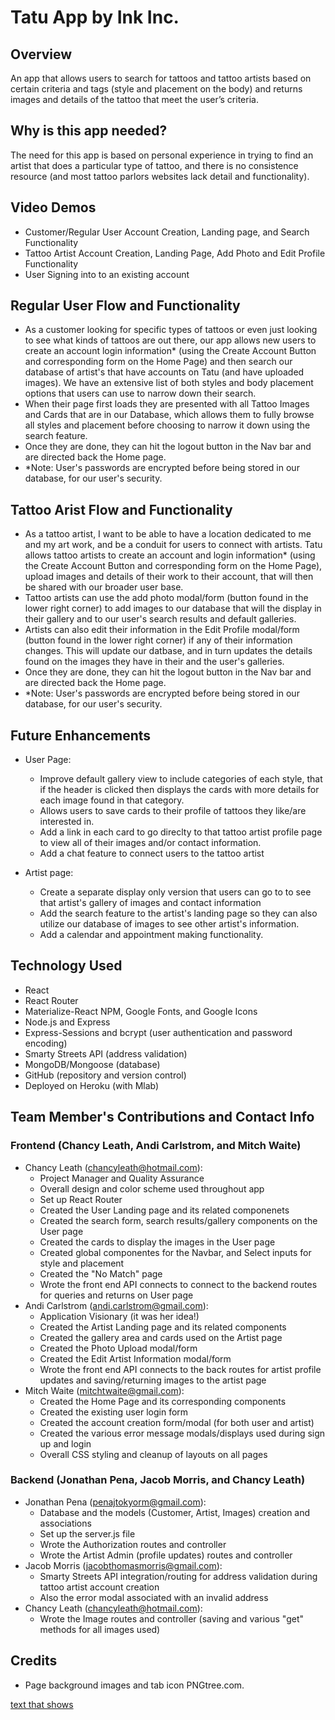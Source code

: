 # Tatu App by Ink Inc.

## Overview
An app that allows users to search for tattoos and tattoo artists based on certain criteria and tags (style and placement on the body) and returns images and details of the tattoo that meet the user’s criteria.

## Why is this app needed?
The need for this app is based on personal experience in trying to find an artist that does a particular type of tattoo, and there is no consistence resource (and most tattoo parlors websites lack detail and functionality).

## Video Demos
- Customer/Regular User Account Creation, Landing page, and Search Functionality
- Tattoo Artist Account Creation, Landing Page, Add Photo and Edit Profile Functionality
- User Signing into to an existing account

## Regular User Flow and Functionality
- As a customer looking for specific types of tattoos or even just looking to see what kinds of tattoos are out there, our app allows new users to create an account login information* (using the Create Account Button and corresponding form on the Home Page) and then search our database of artist's that have accounts on Tatu (and have uploaded images). We have an extensive list of both styles and body placement options that users can use to narrow down their search.
- When their page first loads they are presented with all Tattoo Images and Cards that are in our Database, which allows them to fully browse all styles and placement before choosing to narrow it down using the search feature.
- Once they are done, they can hit the logout button in the Nav bar and are directed back the Home page.
- *Note: User's passwords are encrypted before being stored in our database, for our user's security.

## Tattoo Arist Flow and Functionality
- As a tattoo artist, I want to be able to have a location dedicated to me and my art work, and be a conduit for users to connect with artists. Tatu allows tattoo artists to create an account and login information* (using the Create Account Button and corresponding form on the Home Page), upload images and details of their work to their account, that will then be shared with our broader user base.
- Tattoo artists can use the add photo modal/form (button found in the lower right corner) to add images to our database that will the display in their gallery and to our user's search results and default galleries.
- Artists can also edit their information in the Edit Profile modal/form (button found in the lower right corner) if any of their information changes. This will update our datbase, and in turn updates the details found on the images they have in their and the user's galleries.
- Once they are done, they can hit the logout button in the Nav bar and are directed back the Home page.
- *Note: User's passwords are encrypted before being stored in our database, for our user's security.

## Future Enhancements

- User Page:
     * Improve default gallery view to include categories of each style, that if the header is clicked then displays the cards with more details for each image found in that category.
     * Allows users to save cards to their profile of tattoos they like/are interested in.
     * Add a link in each card to go direclty to that tattoo artist profile page to view all of their images and/or contact information.
     * Add a chat feature to connect users to the tattoo artist

- Artist page:
    * Create a separate display only version that users can go to to see that artist's gallery of images and contact information
    * Add the search feature to the artist's landing page so they can also utilize our database of images to see other artist's information.
    * Add a calendar and appointment making functionality.

## Technology Used
- React
- React Router
- Materialize-React NPM, Google Fonts, and Google Icons
- Node.js and Express
- Express-Sessions and bcrypt (user authentication and password encoding) 
- Smarty Streets API (address validation)
- MongoDB/Mongoose (database)
- GitHub (repository and version control)
- Deployed on Heroku (with Mlab)

## Team Member's Contributions and Contact Info

### Frontend (Chancy Leath, Andi Carlstrom, and Mitch Waite)
* Chancy Leath (chancyleath@hotmail.com): 
    - Project Manager and Quality Assurance
    - Overall design and color scheme used throughout app
    - Set up React Router
    - Created the User Landing page and its related componenets
    - Created the search form, search results/gallery components on the User page
    - Created the cards to display the images in the User page 
    - Created global componentes for the Navbar, and Select inputs for style and placement
    - Created the "No Match" page
    - Wrote the front end API connects to connect to the backend routes for queries and returns on User page
* Andi Carlstrom (andi.carlstrom@gmail.com): 
    - Application Visionary (it was her idea!)
    - Created the Artist Landing page and its related components
    - Created the gallery area and cards used on the Artist page
    - Created the Photo Upload modal/form 
    - Created the Edit Artist Information modal/form
    - Wrote the front end API connects to the back routes for artist profile updates and saving/returning images to the artist page
* Mitch Waite (mitchtwaite@gmail.com): 
    - Created the Home Page and its corresponding components
    - Created the existing user login form
    - Created the  account creation form/modal (for both user and artist)
    - Created the various error message modals/displays used during sign up and login
    - Overall CSS styling and cleanup of layouts on all pages

### Backend (Jonathan Pena, Jacob Morris, and Chancy Leath)
* Jonathan Pena (penajtokyorm@gmail.com): 
    - Database and the models (Customer, Artist, Images) creation and associations
    - Set up the server.js file
    - Wrote the Authorization routes and controller
    - Wrote the Artist Admin (profile updates) routes and controller
* Jacob Morris (jacobthomasmorris@gmail.com): 
    - Smarty Streets API integration/routing for address validation during tattoo artist account creation 
    - Also the error modal associated with an invalid address
* Chancy Leath (chancyleath@hotmail.com): 
    - Wrote the Image routes and controller (saving and various "get" methods for all images used)

## Credits
* Page background images and tab icon PNGtree.com.


[text that shows](link)